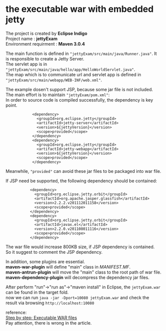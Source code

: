 the executable war with embedded jetty
=====
The project is created by __Eclipse Indigo__  
Project name : __jettyExam__  
Environment requirment : __Maven 3.0.4__  

The main function is defined in `"jettyExam/src/main/java/Runner.java"`. It is responsible to create a Jetty Server.  
The servlet app is in `"jettyExam/src/main/java/hello/app/HelloWorldServlet.java"`.  
The map which is to communicate url and servlet app is defined in `"jettyExam/src/main/webapp/WEB-INF/web.xml"`.  

The example dosen't support JSP, because some jar file is not included.  
The main effort is to maintain `"jettyExam/pom.xml"`:  
In order to source code is compiled successfully, the dependency is key point.  

                <dependency>  
                  <groupId>org.eclipse.jetty</groupId>  
                  <artifactId>jetty-server</artifactId>  
                  <version>${jettyVersion}</version>  
                  <scope>provided</scope>  
                </dependency>  
                <dependency>  
                  <groupId>org.eclipse.jetty</groupId>  
                  <artifactId>jetty-webapp</artifactId>  
                  <version>${jettyVersion}</version>  
                  <scope>provided</scope>  
                </dependency>  
 
Meanwhile, `"provided"` can avoid these jar files to be packaged into war file.    

If JSP need be supported, the following dependency should be contained:    

               <dependency>
                 <groupId>org.eclipse.jetty.orbit</groupId>
                 <artifactId>org.apache.jasper.glassfish</artifactId>
                 <version>2.2.2.v201112011158</version>
                 <scope>provided</scope>
               </dependency>
               <dependency>
                 <groupId>org.eclipse.jetty.orbit</groupId>
                 <artifactId>javax.el</artifactId>
                 <version>2.2.0.v201108011116</version>
                 <scope>provided</scope>
               </dependency>
The war file would increase 800KB size, if JSP dependency is contained.     
So it suggest to comment the JSP dependency.    

In addition, some plugins are essential.    
__maven-war-plugin__ will define "main" class in _MANIFEST.MF_.    
__maven-antrun-plugin__ will move the "main" class to the root path of war file.  
__maven-dependency-plugin__ will decompress the dependency jar files.  

After perform "run"->"run as"->"maven install" in Eclipse, the `jettyExam.war` can be found in the target fold.   
now we can run `java -jar -Dport=10080 jettyExam.war` and check the result via browsing `http://localhost:10080`    

reference:    
[Step by step: Executable WAR files](http://internna.blogspot.com/2011/08/step-by-step-executable-war-files.html)    
Pay attention, there is wrong in the article.

